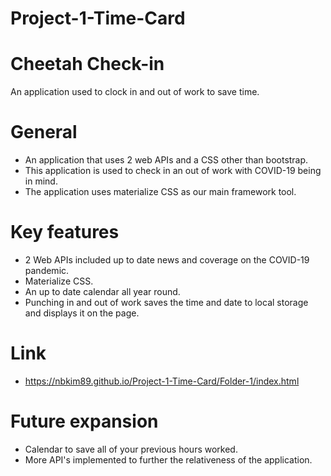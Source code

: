 # Project-1-Time-Card
# Cheetah Check-in
An application used to clock in and out of work to save time.

# General
- An application that uses 2 web APIs and a CSS other than bootstrap.
- This application is used to check in an out of work with COVID-19 being in mind.
- The application uses materialize CSS as our main framework tool.


# Key features
- 2 Web APIs included up to date news and coverage on the COVID-19 pandemic.
- Materialize CSS.
- An up to date calendar all year round.
- Punching in and out of work saves the time and date to local storage and displays it on the page.

# Link
- https://nbkim89.github.io/Project-1-Time-Card/Folder-1/index.html

# Future expansion
- Calendar to save all of your previous hours worked.
- More API's implemented to further the relativeness of the application.
